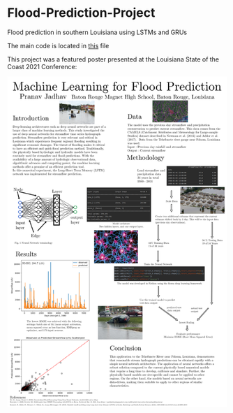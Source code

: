 # Flood-Prediction-Project
Flood prediction in southern Louisiana using LSTMs and GRUs

The main code is located in [this](LSTMwithKERASmultivar/LSTM_camels03(Best).py) file

This project was a featured poster presented at the Louisiana State of the Coast 2021 Conference:

![](SOC_2021_Poster_Final.png)
